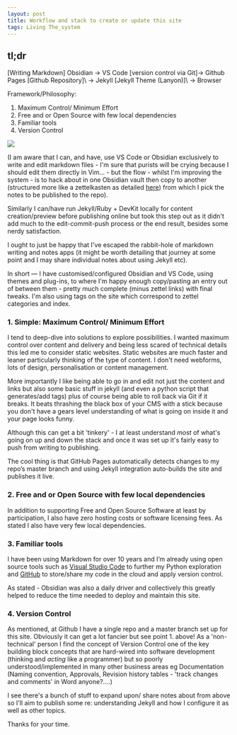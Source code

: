 ```yaml
---
layout: post
title: Workflow and stack to create or update this site
tags: Living The_system
---
```


##  tl;dr

\[Writing Markdown] Obsidian -> VS Code \[version control via Git]\-> Github Pages \[Github Repository]\ -> Jekyll \[Jekyll Theme (Lanyon)]\ -> Browser

Framework/Philosophy:

1. Maximum Control/ Minimum Effort
2. Free and or Open Source with few local dependencies
3. Familiar tools
4. Version Control

![](https://kevanchristmas.github.io/public/assets/blog_stack.jpg)

(I am aware that I can, and have, use VS Code or Obsidian exclusively to write and edit markdown files - I'm sure that purists will be crying because I should edit them directly in Vim... - but the flow - whilst I'm improving the system - is to hack about in one Obsidian vault then copy to another (structured more like a zettelkasten as detailed [here](https://kevanchristmas.github.io/2024/02/12/standing-on-one-LEG-and-zettelkasten/)) from which I pick the notes to be published to the repo). 

Similarly I can/have run Jekyll/Ruby + DevKit locally for content creation/preview before publishing online but took this step out as it didn't add much to the edit-commit-push process or the end result, besides some nerdy satisfaction.

I ought to just be happy that I've escaped the rabbit-hole of markdown writing and notes apps (it might be worth detailing that journey at some point and I may share individual notes about using Jekyll etc). 

In short — I have customised/configured Obsidian and VS Code, using themes and plug-ins, to where I'm happy enough copy/pasting an entry out of between them - pretty much complete (minus zettel links) with final tweaks. I'm also using tags on the site which correspond to zettel categories and index. 


### 1. Simple: Maximum Control/ Minimum Effort

I tend to deep-dive into solutions to explore possibilities. I wanted maximum control over content and delivery and being less scared of technical details this led me to consider static websites. Static websites are  much faster and leaner particularly thinking of the type of content. I don't need webforms, lots of design, personalisation or content management.

More importantly I like being able to go in and edit not just the content and links but also some basic stuff in jekyll (and even a python script that generates/add tags) plus of course being able to roll back via Git if it breaks. It beats thrashing the black box of your CMS with a stick because you don't have a gears level understanding of what is going on inside it and your page looks funny.

Although this can get a bit 'tinkery' - I at least understand *most* of what's going on up and down the stack and once it was set up it's fairly easy to push from writing to publishing.

The cool thing is that GitHub Pages automatically detects changes to my repo’s master branch and using Jekyll integration auto-builds the site and publishes it live.

### 2. Free and or Open Source with few local dependencies

In addition to supporting Free and Open Source Software at least by participation, I also have zero hosting costs or software licensing fees. As stated I also have very few local dependencies.

### 3. Familiar tools

I have been using Markdown for over 10 years and I’m already using open source tools such as [Visual Studio Code](https://code.visualstudio.com/download) to further my Python exploration and [GitHub](https://github.com/) to store/share my code in the cloud and apply version control. 

As stated - Obsidian was also a daily driver and collectively this greatly helped to reduce the time needed to deploy and maintain this site.

### 4. Version Control

As mentioned, at Github I have a single repo and a master branch set up for this site. Obviously it can get a lot fancier but see point 1. above! As a 'non-technical' person I find the concept of Version Control one of the key building block concepts that are hard-wired into software development (thinking and *acting* like a programmer) but so poorly understood/implemented in many other business areas eg Documentation (Naming convention, Approvals, Revision history tables - 'track changes and comments' in Word anyone?....)

I see there's a bunch of stuff to expand upon/ share notes about from above so I'll aim to publish some re: understanding Jekyll and how I configure it as well as other topics.

Thanks for your time.